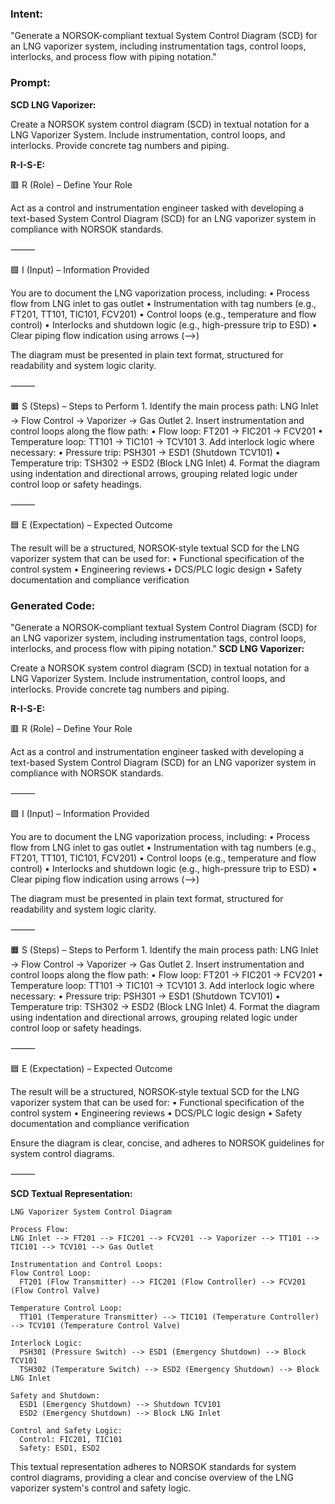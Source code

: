 ### Intent:
"Generate a NORSOK-compliant textual System Control Diagram (SCD) for an LNG vaporizer system, including instrumentation tags, control loops, interlocks, and process flow with piping notation."

### Prompt:
**SCD LNG Vaporizer:**

Create a NORSOK system control diagram (SCD) in textual notation for a LNG Vaporizer System. Include instrumentation, control loops, and interlocks. Provide concrete tag numbers and piping.

**R-I-S-E:**

🟥 R (Role) – Define Your Role

Act as a control and instrumentation engineer tasked with developing a text-based System Control Diagram (SCD) for an LNG vaporizer system in compliance with NORSOK standards.

⸻

🟩 I (Input) – Information Provided

You are to document the LNG vaporization process, including:
	•	Process flow from LNG inlet to gas outlet
	•	Instrumentation with tag numbers (e.g., FT201, TT101, TIC101, FCV201)
	•	Control loops (e.g., temperature and flow control)
	•	Interlocks and shutdown logic (e.g., high-pressure trip to ESD)
	•	Clear piping flow indication using arrows (-->)

The diagram must be presented in plain text format, structured for readability and system logic clarity.

⸻

🟧 S (Steps) – Steps to Perform
	1.	Identify the main process path:
LNG Inlet → Flow Control → Vaporizer → Gas Outlet
	2.	Insert instrumentation and control loops along the flow path:
	•	Flow loop: FT201 → FIC201 → FCV201
	•	Temperature loop: TT101 → TIC101 → TCV101
	3.	Add interlock logic where necessary:
	•	Pressure trip: PSH301 → ESD1 (Shutdown TCV101)
	•	Temperature trip: TSH302 → ESD2 (Block LNG Inlet)
	4.	Format the diagram using indentation and directional arrows, grouping related logic under control loop or safety headings.

⸻

🟦 E (Expectation) – Expected Outcome

The result will be a structured, NORSOK-style textual SCD for the LNG vaporizer system that can be used for:
	•	Functional specification of the control system
	•	Engineering reviews
	•	DCS/PLC logic design
	•	Safety documentation and compliance verification

### Generated Code:
"Generate a NORSOK-compliant textual System Control Diagram (SCD) for an LNG vaporizer system, including instrumentation tags, control loops, interlocks, and process flow with piping notation."
**SCD LNG Vaporizer:**

Create a NORSOK system control diagram (SCD) in textual notation for a LNG Vaporizer System. Include instrumentation, control loops, and interlocks. Provide concrete tag numbers and piping.

**R-I-S-E:**

🟥 R (Role) – Define Your Role

Act as a control and instrumentation engineer tasked with developing a text-based System Control Diagram (SCD) for an LNG vaporizer system in compliance with NORSOK standards.

⸻

🟩 I (Input) – Information Provided

You are to document the LNG vaporization process, including:
	•	Process flow from LNG inlet to gas outlet
	•	Instrumentation with tag numbers (e.g., FT201, TT101, TIC101, FCV201)
	•	Control loops (e.g., temperature and flow control)
	•	Interlocks and shutdown logic (e.g., high-pressure trip to ESD)
	•	Clear piping flow indication using arrows (-->)

The diagram must be presented in plain text format, structured for readability and system logic clarity.

⸻

🟧 S (Steps) – Steps to Perform
	1.	Identify the main process path:
LNG Inlet → Flow Control → Vaporizer → Gas Outlet
	2.	Insert instrumentation and control loops along the flow path:
	•	Flow loop: FT201 → FIC201 → FCV201
	•	Temperature loop: TT101 → TIC101 → TCV101
	3.	Add interlock logic where necessary:
	•	Pressure trip: PSH301 → ESD1 (Shutdown TCV101)
	•	Temperature trip: TSH302 → ESD2 (Block LNG Inlet)
	4.	Format the diagram using indentation and directional arrows, grouping related logic under control loop or safety headings.

⸻

🟦 E (Expectation) – Expected Outcome

The result will be a structured, NORSOK-style textual SCD for the LNG vaporizer system that can be used for:
	•	Functional specification of the control system
	•	Engineering reviews
	•	DCS/PLC logic design
	•	Safety documentation and compliance verification

Ensure the diagram is clear, concise, and adheres to NORSOK guidelines for system control diagrams.

⸻

**SCD Textual Representation:**

```plaintext
LNG Vaporizer System Control Diagram

Process Flow:
LNG Inlet --> FT201 --> FIC201 --> FCV201 --> Vaporizer --> TT101 --> TIC101 --> TCV101 --> Gas Outlet

Instrumentation and Control Loops:
Flow Control Loop:
  FT201 (Flow Transmitter) --> FIC201 (Flow Controller) --> FCV201 (Flow Control Valve)

Temperature Control Loop:
  TT101 (Temperature Transmitter) --> TIC101 (Temperature Controller) --> TCV101 (Temperature Control Valve)

Interlock Logic:
  PSH301 (Pressure Switch) --> ESD1 (Emergency Shutdown) --> Block TCV101
  TSH302 (Temperature Switch) --> ESD2 (Emergency Shutdown) --> Block LNG Inlet

Safety and Shutdown:
  ESD1 (Emergency Shutdown) --> Shutdown TCV101
  ESD2 (Emergency Shutdown) --> Block LNG Inlet

Control and Safety Logic:
  Control: FIC201, TIC101
  Safety: ESD1, ESD2
```

This textual representation adheres to NORSOK standards for system control diagrams, providing a clear and concise overview of the LNG vaporizer system's control and safety logic.
